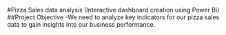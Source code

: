 #Pizza Sales data analysis (Interactive dashboard creation using Power Bi)
##Project Objective
-We need to analyze key indicators for our pizza sales data to gain insights into our business performance. 
